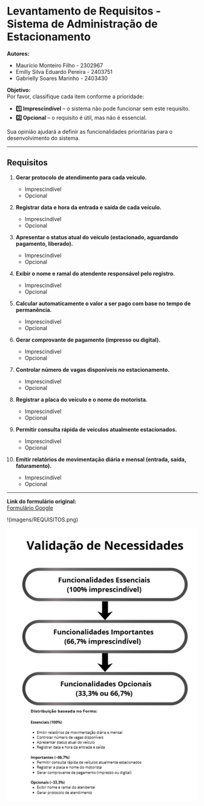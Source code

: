 # Levantamento de Requisitos - Sistema de Administração de Estacionamento

**Autores:**  
- Maurício Monteiro Filho - 2302967  
- Emilly Silva Eduardo Pereira - 2403751  
- Gabrielly Soares Marinho - 2403430  

**Objetivo:**  
Por favor, classifique cada item conforme a prioridade:  

- **1️⃣ Imprescindível** – o sistema não pode funcionar sem este requisito.  
- **2️⃣ Opcional** – o requisito é útil, mas não é essencial.  

Sua opinião ajudará a definir as funcionalidades prioritárias para o desenvolvimento do sistema.

---

## Requisitos

1. **Gerar protocolo de atendimento para cada veículo.**  
   - Imprescindível  
   - Opcional  

2. **Registrar data e hora da entrada e saída de cada veículo.**  
   - Imprescindível  
   - Opcional  

3. **Apresentar o status atual do veículo (estacionado, aguardando pagamento, liberado).**  
   - Imprescindível  
   - Opcional  

4. **Exibir o nome e ramal do atendente responsável pelo registro.**  
   - Imprescindível  
   - Opcional  

5. **Calcular automaticamente o valor a ser pago com base no tempo de permanência.**  
   - Imprescindível  
   - Opcional  

6. **Gerar comprovante de pagamento (impresso ou digital).**  
   - Imprescindível  
   - Opcional  

7. **Controlar número de vagas disponíveis no estacionamento.**  
   - Imprescindível  
   - Opcional  

8. **Registrar a placa do veículo e o nome do motorista.**  
   - Imprescindível  
   - Opcional  

9. **Permitir consulta rápida de veículos atualmente estacionados.**  
   - Imprescindível  
   - Opcional  

10. **Emitir relatórios de movimentação diária e mensal (entrada, saída, faturamento).**  
    - Imprescindível  
    - Opcional  

---

**Link do formulário original:**  
[Formulário Google](https://docs.google.com/forms/d/e/1FAIpQLSe8F_qTcznWWbsiHnR-TM631YXwa139Uxt684N2GqrfGR-Hug/viewform)

!(imagens/REQUISITOS.png)

<p>
  <img src="REQUISITOS.png" alt="Diagrama BPMN - Estacionamento" width="600">
</p>